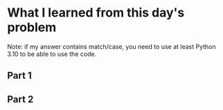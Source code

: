 # What I learned from this day's problem
Note: if my answer contains match/case, you need to use at least Python 3.10 to be able to use the code.
## Part 1

## Part 2
